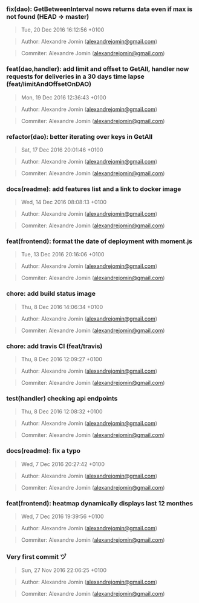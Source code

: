 ### fix(dao): GetBetweenInterval nows returns data even if max is not found (HEAD -> master)
>Tue, 20 Dec 2016 16:12:56 +0100

>Author: Alexandre Jomin (alexandrejomin@gmail.com)

>Commiter: Alexandre Jomin (alexandrejomin@gmail.com)




### feat(dao,handler): add limit and offset to GetAll, handler now requests for deliveries in a 30 days time lapse (feat/limitAndOffsetOnDAO)
>Mon, 19 Dec 2016 12:36:43 +0100

>Author: Alexandre Jomin (alexandrejomin@gmail.com)

>Commiter: Alexandre Jomin (alexandrejomin@gmail.com)




### refactor(dao): better iterating over keys in GetAll
>Sat, 17 Dec 2016 20:01:46 +0100

>Author: Alexandre Jomin (alexandrejomin@gmail.com)

>Commiter: Alexandre Jomin (alexandrejomin@gmail.com)




### docs(readme): add features list and a link to docker image
>Wed, 14 Dec 2016 08:08:13 +0100

>Author: Alexandre Jomin (alexandrejomin@gmail.com)

>Commiter: Alexandre Jomin (alexandrejomin@gmail.com)




### feat(frontend): format the date of deployment with moment.js
>Tue, 13 Dec 2016 20:16:06 +0100

>Author: Alexandre Jomin (alexandrejomin@gmail.com)

>Commiter: Alexandre Jomin (alexandrejomin@gmail.com)




### chore: add build status image
>Thu, 8 Dec 2016 14:06:34 +0100

>Author: Alexandre Jomin (alexandrejomin@gmail.com)

>Commiter: Alexandre Jomin (alexandrejomin@gmail.com)




### chore: add travis CI (feat/travis)
>Thu, 8 Dec 2016 12:09:27 +0100

>Author: Alexandre Jomin (alexandrejomin@gmail.com)

>Commiter: Alexandre Jomin (alexandrejomin@gmail.com)




### test(handler) checking api endpoints
>Thu, 8 Dec 2016 12:08:32 +0100

>Author: Alexandre Jomin (alexandrejomin@gmail.com)

>Commiter: Alexandre Jomin (alexandrejomin@gmail.com)




### docs(readme): fix a typo
>Wed, 7 Dec 2016 20:27:42 +0100

>Author: Alexandre Jomin (alexandrejomin@gmail.com)

>Commiter: Alexandre Jomin (alexandrejomin@gmail.com)




### feat(frontend): heatmap dynamically displays last 12 monthes
>Wed, 7 Dec 2016 19:39:56 +0100

>Author: Alexandre Jomin (alexandrejomin@gmail.com)

>Commiter: Alexandre Jomin (alexandrejomin@gmail.com)




### Very first commit ヅ
>Sun, 27 Nov 2016 22:06:25 +0100

>Author: Alexandre Jomin (alexandrejomin@gmail.com)

>Commiter: Alexandre Jomin (alexandrejomin@gmail.com)




